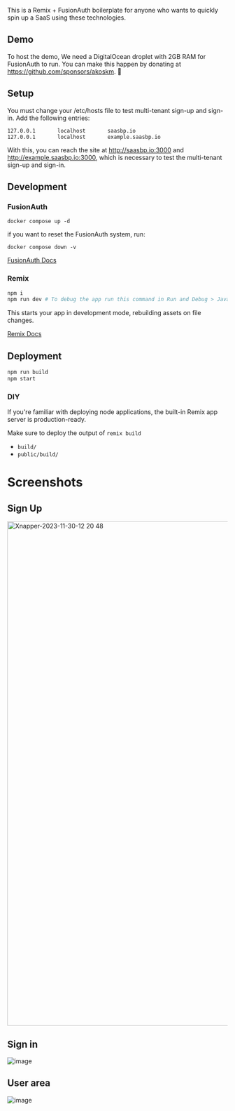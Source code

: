 This is a Remix + FusionAuth boilerplate for anyone who wants to quickly spin up a SaaS using these technologies.

## Demo

To host the demo, We need a DigitalOcean droplet with 2GB RAM for FusionAuth to run.
You can make this happen by donating at https://github.com/sponsors/akoskm. 󰕹

## Setup

You must change your /etc/hosts file to test multi-tenant sign-up and sign-in. Add the following entries:

```
127.0.0.1       localhost       saasbp.io
127.0.0.1       localhost       example.saasbp.io
```

With this, you can reach the site at http://saasbp.io:3000 and http://example.saasbp.io:3000, which is necessary to test the multi-tenant sign-up and sign-in.

## Development

### FusionAuth

```
docker compose up -d
```

if you want to reset the FusionAuth system, run:

```
docker compose down -v
```

[FusionAuth Docs](https://fusionauth.io/docs/)

### Remix

```sh
npm i
npm run dev # To debug the app run this command in Run and Debug > JavaScript Debug Terminal, no other config needed
```

This starts your app in development mode, rebuilding assets on file changes.

[Remix Docs](https://remix.run/docs)

## Deployment

```sh
npm run build
npm start
```

### DIY

If you're familiar with deploying node applications, the built-in Remix app server is production-ready.

Make sure to deploy the output of `remix build`

- `build/`
- `public/build/`

# Screenshots

## Sign Up

<img width="1150" alt="Xnapper-2023-11-30-12 20 48" src="https://github.com/akoskm/saas/assets/3111627/04abd82d-cd54-46bd-ae74-e209e50580df">

## Sign in

![image](https://github.com/akoskm/saas/assets/3111627/56957ae7-fe6a-4b6a-8543-f0986ddf2c67)

## User area

![image](https://github.com/akoskm/saas/assets/3111627/5d246d48-76fe-4999-b6c6-889d4c27543b)

